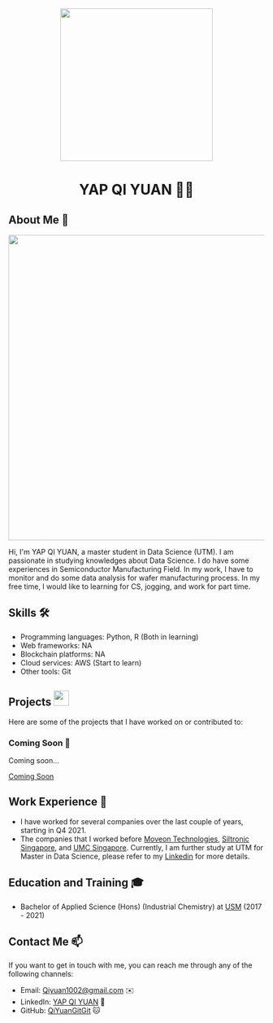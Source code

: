 

<div align="center"><img src="https://avatars.githubusercontent.com/u/160567549?v=4" width="300" /></div>
<h1 align="center">YAP QI YUAN 👨‍💻</h1>

## About Me 🚀
<div align="center"><img src="https://github.com/drshahizan/research-design/blob/main/profile/QiYuanGitGit/profile_gif.gif?raw=true" width="600" /></div>

Hi, I'm YAP QI YUAN, a master student in Data Science (UTM). I am passionate in studying knowledges about Data Science. I do have some experiences in Semiconductor Manufacturing Field. In my work, I have to monitor and do some data analysis for wafer manufacturing process. In my free time, I would like to learning for CS, jogging, and work for part time.

## Skills 🛠️

- Programming languages: Python, R (Both in learning)
- Web frameworks: NA
- Blockchain platforms: NA
- Cloud services: AWS (Start to learn)
- Other tools: Git

## Projects <img src="https://github.com/drshahizan/BDM/assets/51344005/9bfd8fba-9b7b-4f06-8b4e-0a44313e5baa" width="30" />

Here are some of the projects that I have worked on or contributed to:

### Coming Soon 🔋

Coming soon...

[Coming Soon](https://github.com/dashboard)

## Work Experience 💼

- I have worked for several companies over the last couple of years, starting in Q4 2021.
- The companies that I worked before [Moveon Technologies](https://moveon.bz/), [Siltronic Singapore](https://www.siltronic.com/en/), and [UMC Singapore](https://www.umc.com/en/home/Index). Currently, I am further study at UTM for Master in Data Science, please refer to my [Linkedin](https://www.linkedin.com/in/yap-qi-yuan-35a7351a3/) for more details.

## Education and Training 🎓

- Bachelor of Applied Science (Hons) (Industrial Chemistry) at [USM](https://admission.usm.my/) (2017 - 2021)

## Contact Me 📫

If you want to get in touch with me, you can reach me through any of the following channels:

- Email: [Qiyuan1002@gmail.com](https://mail.google.com/mail/u/0/#inbox?compose=DmwnWrRqjCGPRGjtMbmXTVkfchpbLTmqBSWsDSjnxJXrLjKclhblJpClDdsNMmNJmQRVgsnzSkBq) ✉️
- LinkedIn: [YAP QI YUAN](https://www.linkedin.com/in/yap-qi-yuan-35a7351a3/) 💼
- GitHub: [QiYuanGitGit](https://github.com/QiYuanGitGit) 🐱

